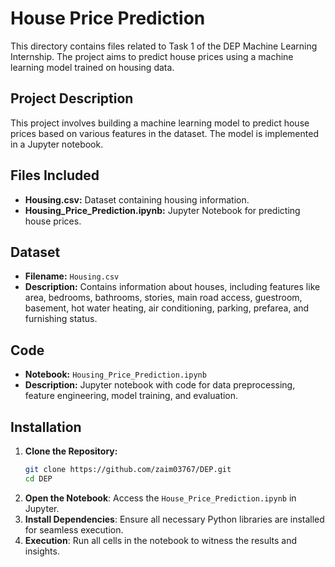 # House Price Prediction

This directory contains files related to Task 1 of the DEP Machine Learning Internship. The project aims to predict house prices using a machine learning model trained on housing data.

## Project Description

This project involves building a machine learning model to predict house prices based on various features in the dataset. The model is implemented in a Jupyter notebook.

## Files Included

- **Housing.csv:** Dataset containing housing information.
- **Housing_Price_Prediction.ipynb:** Jupyter Notebook for predicting house prices.

## Dataset

- **Filename:** `Housing.csv`
- **Description:** Contains information about houses, including features like area, bedrooms, bathrooms, stories, main road access, guestroom, basement, hot water heating, air conditioning, parking, prefarea, and furnishing status.

## Code

- **Notebook:** `Housing_Price_Prediction.ipynb`
- **Description:** Jupyter notebook with code for data preprocessing, feature engineering, model training, and evaluation.

## Installation

1. **Clone the Repository:**
   ```sh
   git clone https://github.com/zaim03767/DEP.git
   cd DEP
2. **Open the Notebook**: Access the `House_Price_Prediction.ipynb` in Jupyter.
3. **Install Dependencies**: Ensure all necessary Python libraries are installed for seamless execution.
4. **Execution**: Run all cells in the notebook to witness the results and insights.

